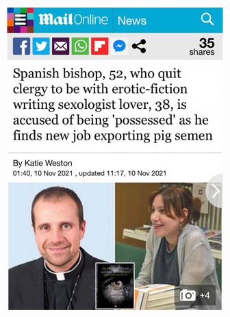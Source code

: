 ![priest](https://raw.githubusercontent.com/muneer78/muneer78.github.io/master/images/priest.png)



